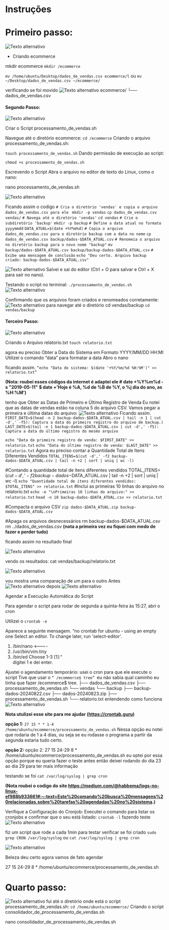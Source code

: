 
# Instruções
# Primeiro passo:
![Texto alternativo](..//evidencias/img//imagem%20desafio%201.png)





- Criando ecommerce

mkdir ecommerce
`mkdir /ecommerce`

`mv /home/ubuntu/Desktop/dados_de_vendas.csv ecommerce/l`
ou
`mv ~/Desktop/dados_de_vendas.csv ~/ecommerce/`

verificando se foi movido
![Texto alternativo](../evidencias/img//image_1.jpg)
ecommerce/
└── dados_de_vendas.csv

<h4> Segundo Passo:</h4>

![Texto alternativo](..//evidencias/img//imagem%20desafio%202.png)

Criar o Script processamento_de_vendas.sh

Navegue até o diretório ecommerce:
`cd /ecommerce`
Criando o arquivo processamento_de_vendas.sh:

`touch processamento_de_vendas.sh`
Dando permissão de execução ao script:

`chmod +x processamento_de_vendas.sh`

Escrevendo o Script
Abra o arquivo no editor de texto do Linux, como o nano:

nano processamento_de_vendas.sh

![Texto alternativo](..//evidencias/img//image_2.png)

Ficando assim o codigo
`# Cria o diretório 'vendas' e copia o arquivo dados_de_vendas.csv para ele `
`mkdir -p vendas`
`cp dados_de_vendas.csv vendas/`
`# Navega até o diretório 'vendas'`
`cd vendas`
`# Crie o subdiretório 'backup'`
`mkdir -p backup`
`# Define a data atual no formato yyyymmdd`
`DATA_ATUAL=$(date +%Y%m%d)`
`# Copia o arquivo dados_de_vendas.csv para o diretório backup com a data no nome`
`cp dados_de_vendas.csv backup/dados-$DATA_ATUAL.csv`
`# Renomeia o arquivo no diretório backup para o novo nome "backup"`
`mv backup/dados-$DATA_ATUAL.csv backup/backup-dados-$DATA_ATUAL.csv`
`# Exibe uma mensagem de conclusão`
`echo "Deu certo. Arquivo backup criado: backup-dados-$DATA_ATUAL.csv"`

![Texto alternativo](..//evidencias//img/image_3.jpg)
Salvei e sai do editor (Ctrl + O para salvar e Ctrl + X para sair no nano).

Testando o script no terminal:
`./processamento_de_vendas.sh`
![Texto alternativo](..//evidencias//img/image_4.jpg)

Confirmando  que os arquivos foram criados e renomeados corretamente:
![Texto alternativo](..//evidencias//img/image_5.jpg)
para navegar até o diretório cd vendas/backup
`cd vendas/backup`

<h4> Terceiro Passo:</h4>

![Texto alternativo](..//evidencias//img/imagem%20desafio%203.png)

Criando o Arquivo relatorio.txt
`touch relatorio.txt`


agora eu preciso Obter a Data do Sistema em Formato YYYY/MM/DD HH:MI
Utilizei o comando “data” para formatar a data
Abro o nano

ficando assim. 
`“echo "Data do sistema: $(date '+%Y/%m/%d %H:%M')" >> relatorio.txt”`

**(Nota: roubei esses códigos da internet é adaptei ele # date +%Y%m%d -s "2019-05-11"  $ date +'Hoje é %A, %d de %B de %Y, o %j dia do ano, as %H:%M')**

tenho que Obter as Datas de Primeiro e Último Registro de Venda
Eu notei que as datas de vendas estão na coluna 5 do arquivo CSV. Vamos pegar a primeira e última datas do arquivo:
![Texto alternativo](..//evidencias//img/image_6.png)
Ficando assim.
 `FIRST_DATE=$(head -n 2 backup-dados-$DATA_ATUAL.csv | tail -n 1 | cut -d',' -f5): Captura a data do primeiro registro do arquivo de backup.)`
`LAST_DATE=$(tail -n 1 backup-dados-$DATA_ATUAL.csv | cut -d',' -f5): Captura a data do último registro do mesmo arquivo`

`echo "Data do primeiro registro de venda: $FIRST_DATE" >> relatorio.txt`
`echo "Data do último registro de venda: $LAST_DATE" >> relatorio.txt`
Agora eu preciso contar a Quantidade Total de Itens Diferentes Vendidos
`TOTAL_ITENS=$(cut -d',' -f2 backup-dados-$DATA_ATUAL.csv | tail -n +2 | sort | uniq | wc -l)`

#Contando a quantidade total de itens diferentes vendidos
TOTAL_ITENS=$(cut -d',' -f2 backup-dados-$DATA_ATUAL.csv | tail -n +2 | sort | uniq | wc -l)
`echo "Quantidade total de itens diferentes vendidos: $TOTAL_ITENS" >> relatorio.txt`
#Inclui as primeiras 10 linhas do arquivo no relatorio.txt
`echo -e "\nPrimeiras 10 linhas do arquivo:" >> relatorio.txt`
`head -n 10 backup-dados-$DATA_ATUAL.csv >> relatorio.txt`

#Compacta o arquivo CSV
`zip dados-$DATA_ATUAL.zip backup-dados-$DATA_ATUAL.csv`

#Apaga os arquivos desnecessários
rm backup-dados-$DATA_ATUAL.csv
rm ../dados_de_vendas.csv
**(nota a primeira vez eu fiquei com medo de fazer e perder tudo)**

ficando assim no resultado final

![Texto alternativo](..//evidencias//img/image_7.png)

vendo os resultados:
cat vendas/backup/relatorio.txt

![Texto alternativo](..//evidencias//img/image_8.png)

vou mostra uma comparação de um para o outro
Antes 	
![Texto alternativo](..//evidencias//img/image_7.png)
depois
![Texto alternativo](..//evidencias//img/image_9.png)

Agendar a Execução Automática do Script

Para agendar o script para rodar de segunda a quinta-feira às 15:27, abri o cron

Utilizei o `crontab -e`

Aparece a seguinte mensagem.
“no crontab for ubuntu - using an empty one
Select an editor.  To change later, run 'select-editor'.
  1. /bin/nano          	<---- 
  2. /usr/bin/vim.tiny
  3. /bin/ed 
Choose 1-3 [1]:“  
digitei 1 e dei enter.

Ajustei o agendamento temporário: usei o cron para que ele execute o script 
Tive que usar o `“ /ecommerce$ tree” `eu não sabia qual caminho eu tinha que fazer
    	 /ecommerce$ tree.
├── dados_de_vendas.csv
├── processamento_de_vendas.sh
└── vendas
	└── backup
    	├── backup-dados-20240822.csv
    	├── dados-20240823.zip
    	├── processamento_de_vendas.sh
    	└── relatorio.txt
entendendo como funciona
![Texto alternativo](..//evidencias//img/image_10.png)

**Nota utulizei esse site para me ajudar (https://crontab.guru)**

**opção 1:**
`27 15 * * 1-4 /home/ubuntu/ecommerce/processamento_de_vendas.sh`
Nessa opção eu notei que rodaria de 1 a 4 dias, ou seja se eu rodasse o programa a partir da segunda estaria tudo certo.

**opção 2:** 
opção 2:
27 15 24-29 8 * /home/ubuntu/ecommerce/processamento_de_vendas.sh
eu optei por essa opção porque eu queria fazer o teste antes então deixei rodando do dia 23 ao dia 29 para ter mais informação

testando se foi 
`cat /var/log/syslog | grep cron`

**(Nota roubei o codigo do site https://medium.com/@habbema/logs-no-linux-ef988b933661#:~:text=Este%20comando%20busca%20mensagens%20relacionadas,sobre%20tarefas%20agendadas%20no%20sistema.)**

Verifique a Configuração do Cronjob:
Executei o comando para listar os cronjobs e confirmar que o seu está listado:
`crontab -l`
fazendo teste 
![Texto alternativo](..//evidencias//img/image_11.png)

fiz um script que rode a cada 1min para testar
verificar se foi criado 
`sudo grep CRON /var/log/syslog`
ou
`cat /var/log/syslog | grep cron`

![Texto alternativo](..//evidencias//img/image_12.png)

Beleza deu certo agora vamos de fato agendar 

27 15 24-29 8 * /home/ubuntu/ecommerce/processamento_de_vendas.sh
# Quarto passo:

![Texto alternativo](..//evidencias//img/imagem%20desafio%204.png)
fui até o diretório onde está o script processamento_de_vendas.sh:
`cd /home/ubuntu/ecommerce/`
Criando o script consolidador_de_processamento_de_vendas.sh

nano consolidador_de_processamento_de_vendas.sh







